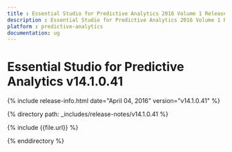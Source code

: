 ```yaml
---
title : Essential Studio for Predictive Analytics 2016 Volume 1 Release Notes
description : Essential Studio for Predictive Analytics 2016 Volume 1 Release Notes
platform : predictive-analytics
documentation: ug
---
```


# Essential Studio for Predictive Analytics v14.1.0.41

{% include release-info.html date="April 04, 2016" version="v14.1.0.41" %} 

{% directory path: _includes/release-notes/v14.1.0.41 %}

{% include {{file.url}} %}

{% enddirectory %}